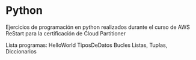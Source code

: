 # Python
Ejercicios de programación en python realizados durante el curso de AWS ReStart para la certificación de Cloud Partitioner

Lista programas:
  HelloWorld
  TiposDeDatos
  Bucles
  Listas, Tuplas, Diccionarios
